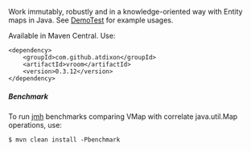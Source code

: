 Work immutably, robustly and in a knowledge-oriented way with Entity maps in Java.
See [DemoTest](https://github.com/atdixon/vroom/blob/master/quality/src/test/java/test/vroom/DemoTest.java)
for example usages.

Available in Maven Central. Use:

    <dependency>
        <groupId>com.github.atdixon</groupId>
        <artifactId>vroom</artifactId>
        <version>0.3.12</version>
    </dependency>

##### Benchmark
    
To run [jmh](http://openjdk.java.net/projects/code-tools/jmh/) benchmarks comparing VMap 
with correlate java.util.Map operations, use:

    $ mvn clean install -Pbenchmark

